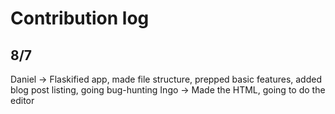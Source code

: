 # Contribution log
## 8/7
Daniel -> Flaskified app, made file structure, prepped basic features, added blog post listing, going bug-hunting
Ingo -> Made the HTML, going to do the editor
